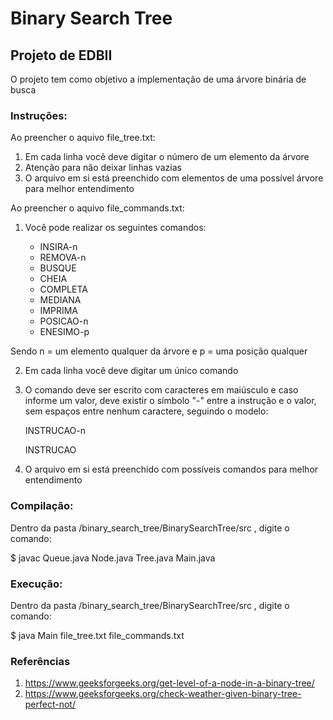 # Binary Search Tree

## Projeto de EDBII

O projeto tem como objetivo a implementação de uma árvore binária de busca

### Instruções:

Ao preencher o aquivo file_tree.txt:

1. Em cada linha você deve digitar o número de um elemento da árvore
2. Atenção para não deixar linhas vazias
3. O arquivo em si está preenchido com elementos de uma possível árvore para melhor entendimento

Ao preencher o aquivo file_commands.txt:

1. Você pode realizar os seguintes comandos:

	* INSIRA-n
	* REMOVA-n
	* BUSQUE
	* CHEIA 
	* COMPLETA
	* MEDIANA
	* IMPRIMA
	* POSICAO-n
	* ENESIMO-p

Sendo n = um elemento qualquer da árvore e p = uma posição qualquer

2. Em cada linha você deve digitar um único comando

3. O comando deve ser escrito com caracteres em maiúsculo e caso informe um valor, deve existir o símbolo "-" entre a instrução e o valor, sem espaços entre nenhum caractere, seguindo o modelo:

	INSTRUCAO-n
	
	INSTRUCAO

4. O arquivo em si está preenchido com possíveis comandos para melhor entendimento

### Compilação: 

Dentro da pasta /binary_search_tree/BinarySearchTree/src , digite o comando:

$ javac Queue.java Node.java Tree.java Main.java

### Execução:

Dentro da pasta /binary_search_tree/BinarySearchTree/src , digite o comando:

$ java Main file_tree.txt file_commands.txt


### Referências

1. https://www.geeksforgeeks.org/get-level-of-a-node-in-a-binary-tree/ 
2. https://www.geeksforgeeks.org/check-weather-given-binary-tree-perfect-not/
